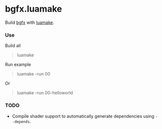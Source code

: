 # bgfx.luamake

Build [bgfx](https://github.com/bkaradzic/bgfx) with [luamake](https://github.com/actboy168/luamake).

### Use

Build all
> luamake

Run example
> luamake -run 00

Or
> luamake -run 00-helloworld


### TODO

* Compile shader support to automatically generate dependencies using `--depends`.
